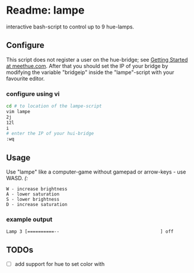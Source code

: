 # Readme: lampe
interactive bash-script to control up to 9 hue-lamps.

## Configure
This script does not register a user on the hue-bridge; see [Getting Started at meethue.com](http://www.developers.meethue.com/documentation/getting-started). After that you should set the IP of your bridge by modifying the variable "bridgeip" inside the "lampe"-script with your favourite editor.

### configure using vi
```.sh
cd # to location of the lampe-script
vim lampe
2j
12l
i
# enter the IP of your hui-bridge
:wq
```
## Usage
Use "lampe" like a computer-game without gamepad or arrow-keys - use WASD. *(:*
```
W - increase brightness
A - lower saturation
S - lower brightness
D - increase saturation
```

### example output 
```
Lamp 3 [==========--                                      ] off  
```

## TODOs
- [ ] add support for hue to set color with 
